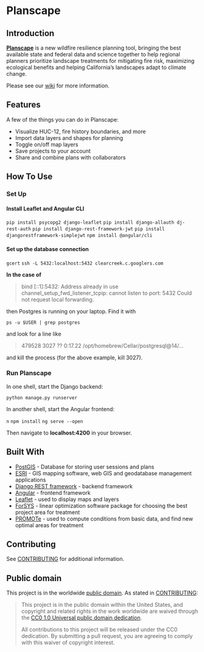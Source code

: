 # Planscape

## Introduction
**[Planscape](https://www.planscape.org/)** is a new wildfire resilience planning tool, bringing the best available state and federal data and science together to help regional planners prioritize landscape treatments for mitigating fire risk, maximizing ecological benefits and helping California’s landscapes adapt to climate change.

Please see our [wiki](https://github.com/OurPlanscape/Planscape/wiki) for more information.

## Features
A few of the things you can do in Planscape:

- Visualize HUC-12, fire history boundaries, and more
- Import data layers and shapes for planning
- Toggle on/off map layers
- Save projects to your account
- Share and combine plans with collaborators

## How To Use

### Set Up

#### Install Leaflet and Angular CLI

`pip install psycopg2 django-leaflet`
`pip install django-allauth dj-rest-auth`
`pip install django-rest-framework-jwt`
`pip install djangorestframework-simplejwt`
`npm install @angular/cli`

#### Set up the database connection
`gcert`
`ssh -L 5432:localhost:5432 clearcreek.c.googlers.com`

**In the case of**

> bind [::1]:5432: Address already in use
channel_setup_fwd_listener_tcpip: cannot listen to port: 5432
Could not request local forwarding.

then Postgres is running on your laptop.  Find it with

`ps -u $USER | grep postgres`

and look for a line like

> 479528  3027 ?? 0:17.22 /opt/homebrew/Cellar/postgresql@14/…

and kill the process (for the above example, kill 3027).

### Run Planscape

In one shell, start the Django backend:

`python manage.py runserver`

In another shell, start the Angular frontend:

`n`
`npm install`
`ng serve --open`

Then navigate to **localhost:4200** in your browser.

## Built With

- [PostGIS](https://postgis.net/) - Database for storing user sessions and plans
- [ESRI](https://www.esri.com/en-us/home) - GIS mapping software, web GIS and geodatabase management applications
- [Django REST framework](https://www.django-rest-framework.org/) - backend framework
- [Angular](https://angular.io/) - frontend framework
- [Leaflet](https://leafletjs.com/) - used to display maps and layers
- [ForSYS](https://www.fs.usda.gov/rmrs/projects/forsys-scenario-planning-model-multi-objective-restoration-and-fuel-management-planning) - linear optimization software package for choosing the best project area for treatment
- [PROMOTe](https://www.fs.usda.gov/psw/topics/restoration/tcsi/publications/TCSI-Blueprint.pdf) - used to compute conditions from basic data, and find new optimal areas for treatment

## Contributing

See [CONTRIBUTING](CONTRIBUTING.md) for additional information.

## Public domain

This project is in the worldwide [public domain](LICENSE.md). As stated in [CONTRIBUTING](CONTRIBUTING.md):

> This project is in the public domain within the United States, and copyright and related rights in the work worldwide are waived through the [CC0 1.0 Universal public domain dedication](https://creativecommons.org/publicdomain/zero/1.0/).
>
> All contributions to this project will be released under the CC0 dedication. By submitting a pull request, you are agreeing to comply with this waiver of copyright interest.